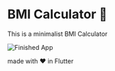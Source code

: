 # BMI Calculator 💪

This is a minimalist BMI Calculator

![Finished App](https://github.com/londonappbrewery/Images/blob/master/bmi-calc-demo.gif)

made with ❤ in Flutter
